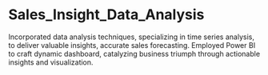 # Sales_Insight_Data_Analysis
Incorporated data analysis techniques, specializing in time series analysis, to deliver valuable insights, accurate sales forecasting. Employed Power BI to craft dynamic dashboard, catalyzing business triumph through actionable insights and visualization.
